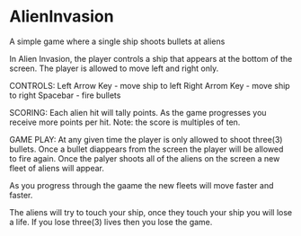 # AlienInvasion
A simple game where a single ship shoots bullets at aliens


In Alien Invasion, the player controls a ship that appears at the bottom of the screen. The player is allowed to move left and right only.


CONTROLS:
Left Arrow Key - move ship to left
Right Arrom Key - move ship to right
Spacebar - fire bullets

SCORING:
Each alien hit will tally points. As the game progresses you receive more points per hit. 
Note: the score is multiples of ten.

GAME PLAY:
At any given time the player is only allowed to shoot three(3) bullets. 
Once a bullet diappears from the screen the player will be allowed to fire again. 
Once the palyer shoots all of the aliens on the screen a new fleet of aliens will appear. 

As you progress through the gaame the new fleets will move faster and faster. 

The aliens will try to touch your ship, once they touch your ship you will lose a life. 
If you lose three(3) lives then you lose the game. 



